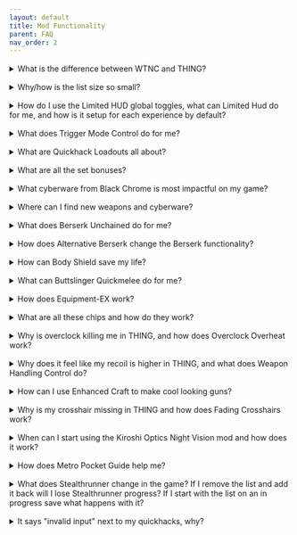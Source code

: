 ```yaml
---
layout: default
title: Mod Functionality
parent: FAQ
nav_order: 2
---
```


<div style="margin-bottom: 1rem;"></div>
<details markdown="1">
<summary>What is the difference between WTNC and THING?</summary>

Sed ut perspiciatis unde omnis iste natus error sit voluptatem accusantium doloremque laudantium, totam rem aperiam, eaque ipsa quae ab illo inventore veritatis et quasi architecto beatae vitae dicta sunt explicabo. Nemo enim ipsam voluptatem quia voluptas sit aspernatur aut odit aut fugit, sed quia consequuntur magni dolores eos qui ratione voluptatem sequi nesciunt. 

Neque porro quisquam est, qui dolorem ipsum quia dolor sit amet, consectetur, adipisci velit, sed quia non numquam eius modi tempora incidunt ut labore et dolore magnam aliquam quaerat voluptatem. Ut enim ad minima veniam, quis nostrum exercitationem ullam corporis suscipit laboriosam, nisi ut aliquid ex ea commodi consequatur? 

Quis autem vel eum iure reprehenderit qui in ea voluptate velit esse quam nihil molestiae consequatur, vel illum qui dolorem eum fugiat quo voluptas nulla pariatur? test

</details>

<div style="margin-bottom: 1rem;"></div>
<details markdown="1">
<summary>Why/how is the list size so small?</summary>

test

</details>

<div style="margin-bottom: 1rem;"></div>
<details markdown="1">
<summary>How do I use the Limited HUD global toggles, what can Limited Hud do for me, and how is it setup for each experience by default?</summary>

test

</details>

<div style="margin-bottom: 1rem;"></div>
<details markdown="1">
<summary>What does Trigger Mode Control do for me?</summary>

test

</details>

<div style="margin-bottom: 1rem;"></div>
<details markdown="1">
<summary>What are Quickhack Loadouts all about?</summary>

test

</details>

<div style="margin-bottom: 1rem;"></div>
<details markdown="1">
<summary>What are all the set bonuses?</summary>

test

</details>

<div style="margin-bottom: 1rem;"></div>
<details markdown="1">
<summary>What cyberware from Black Chrome is most impactful on my game?</summary>

test

</details>

<div style="margin-bottom: 1rem;"></div>
<details markdown="1">
<summary>Where can I find new weapons and cyberware?</summary>

test

</details>

<div style="margin-bottom: 1rem;"></div>
<details markdown="1">
<summary>What does Berserk Unchained do for me?</summary>

test

</details>

<div style="margin-bottom: 1rem;"></div>
<details markdown="1">
<summary>How does Alternative Berserk change the Berserk functionality?</summary>

test

</details>

<div style="margin-bottom: 1rem;"></div>
<details markdown="1">
<summary>How can Body Shield save my life?</summary>

test

</details>

<div style="margin-bottom: 1rem;"></div>
<details markdown="1">
<summary>What can Buttslinger Quickmelee do for me?</summary>

test

</details>

<div style="margin-bottom: 1rem;"></div>
<details markdown="1">
<summary>How does Equipment-EX work?</summary>

test

</details>

<div style="margin-bottom: 1rem;"></div>
<details markdown="1">
<summary>What are all these chips and how do they work?</summary>

test

</details>

<div style="margin-bottom: 1rem;"></div>
<details markdown="1">
<summary>Why is overclock killing me in THING, and how does Overclock Overheat work?</summary>

test

</details>

<div style="margin-bottom: 1rem;"></div>
<details markdown="1">
<summary>Why does it feel like my recoil is higher in THING, and what does Weapon Handling Control do?</summary>

test

</details>

<div style="margin-bottom: 1rem;"></div>
<details markdown="1">
<summary>How can I use Enhanced Craft to make cool looking guns?</summary>

test

</details>

<div style="margin-bottom: 1rem;"></div>
<details markdown="1">
<summary>Why is my crosshair missing in THING and how does Fading Crosshairs work?</summary>

test

</details>

<div style="margin-bottom: 1rem;"></div>
<details markdown="1">
<summary>When can I start using the Kiroshi Optics Night Vision mod and how does it work?</summary>

test

</details>

<div style="margin-bottom: 1rem;"></div>
<details markdown="1">
<summary>How does Metro Pocket Guide help me?</summary>

test

</details>

<div style="margin-bottom: 1rem;"></div>
<details markdown="1">
<summary>What does Stealthrunner change in the game? If I remove the list and add it back will I lose Stealthrunner progress? If I start with the list on an in progress save what happens with it?</summary>

test

</details>

<div style="margin-bottom: 1rem;"></div>
<details markdown="1">
<summary>It says "invalid input" next to my quickhacks, why?</summary>

test

</details>

<script>
document.querySelector('details').open = true;
</script>
